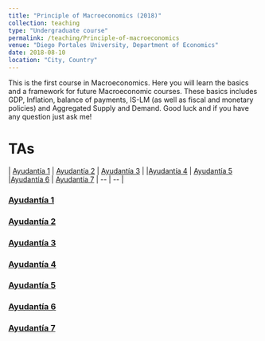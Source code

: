 ```yaml
---
title: "Principle of Macroeconomics (2018)"
collection: teaching
type: "Undergraduate course"
permalink: /teaching/Principle-of-macroeconomics
venue: "Diego Portales University, Department of Economics"
date: 2018-08-10
location: "City, Country"
---
```



This is the first course in Macroeconomics. Here you will learn the basics and a framework for future Macroeconomic courses. These basics includes GDP, Inflation, balance of payments, IS-LM (as well as fiscal and monetary policies) and Aggregated Supply and Demand. Good luck and if you have any question just ask me!

TAs
======


| [Ayudantía 1](http://apobletee.github.io/files/PM/Ayudantía-1-PM-2S.pdf)    | [Ayudantía 2](http://apobletee.github.io/files/PM/Ayudantía-2-PM.pdf.pdf)  | [Ayudantía 3](http://apobletee.github.io/files/PM/Ayudantía-3-PM.pdf)                    | 
|[Ayudantía 4](http://apobletee.github.io/files/PM/Ayudant_a_4_P_Macro_2018.pdf)   | [Ayudantía 5](http://apobletee.github.io/files/PM/Ayudant_a_5_P_Macro_2018.pdf) |[Ayudantía 6](http://apobletee.github.io/files/PM/Ayudant_a_6_Ppios_de_Macro.pdf) 
| [Ayudantía 7](http://apobletee.github.io/files/PM/Ayudant_a_7-8_Ppios_de_Macro.pdf)  | --  |  --         |




### [Ayudantía 1](http://apobletee.github.io/files/PM/Ayudantía-1-PM-2S.pdf)

### [Ayudantía 2](http://apobletee.github.io/files/PM/Ayudantía-2-PM.pdf.pdf)

### [Ayudantía 3](http://apobletee.github.io/files/PM/Ayudantía-3-PM.pdf)

### [Ayudantía 4](http://apobletee.github.io/files/PM/Ayudant_a_4_P_Macro_2018.pdf)

### [Ayudantía 5](http://apobletee.github.io/files/PM/Ayudant_a_5_P_Macro_2018.pdf)

### [Ayudantía 6](http://apobletee.github.io/files/PM/Ayudant_a_6_Ppios_de_Macro.pdf)

### [Ayudantía 7](http://apobletee.github.io/files/PM/Ayudant_a_7-8_Ppios_de_Macro.pdf)
